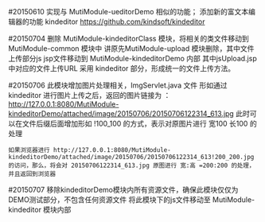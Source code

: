#20150610
	实现与  MutiModule-ueditorDemo 相似的功能；
	添加新的富文本编辑器的功能  kindeditor  https://github.com/kindsoft/kindeditor 
	
#20150704
	删除 MutiModule-kindeditorClass 模块，将相关的类文件移动到 MutiModule-common 模块中
	讲原先MutiModule-upload 模块删除，其中文件上传部分js jsp文件移动到 MutiModule-kindeditorDemo 内部
	其中jsUpload.jsp 中对应的文件上传URL 采用 kindeditor 部分，形成统一的文件上传方法。
	
#20150706
	此模块增加图片处理相关，ImgServlet.java 文件
	形如通过 kindeditor 进行图片上传之后，返回的图片链接为 ：
	http://127.0.0.1:8080/MutiModule-kindeditorDemo/attached/image/20150706/20150706122314_613.jpg
	此时可以在文件后缀后面增加形如 !100_100 的方式，表示对原图片进行 宽100 长100 的处理
	
	如果浏览器进行 http://127.0.0.1:8080/MutiModule-kindeditorDemo/attached/image/20150706/20150706122314_613!200_200.jpg
	的访问，那么，将会对 20150706122314_613.jpg 原图进行 宽:高 =200:200 的处理，并且返回到浏览器
	
#20150707
	移除kindeditorDemo模块内所有资源文件，确保此模块仅仅为DEMO测试部分，不包含任何资源文件
	将此模块下的js文件移动至 MutiModule-kindeditor 模块内部